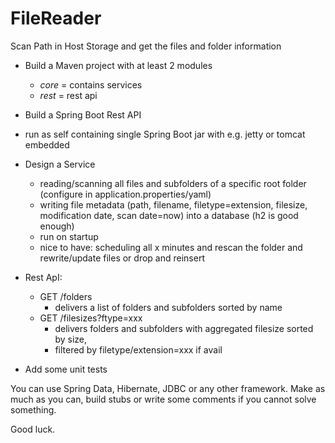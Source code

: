 # FileReader
Scan Path in Host Storage and get the files and folder information

* Build a Maven project with at least 2 modules
    * _core_ = contains services
    * _rest_ = rest api
* Build a Spring Boot Rest API
* run as self containing single Spring Boot jar with e.g. jetty or tomcat embedded
* Design a Service
    * reading/scanning all files and subfolders of a specific root folder (configure in
application.properties/yaml)
    * writing file metadata (path, filename, filetype=extension, filesize, modification date,
scan date=now) into a database (h2 is good enough)
    * run on startup
    * nice to have: scheduling all x minutes and rescan the folder and rewrite/update files
or drop and reinsert

* Rest ApI:
    * GET /folders
        * delivers a list of folders and subfolders sorted by name
    * GET /filesizes?ftype=xxx
        * delivers folders and subfolders with aggregated filesize sorted by size,
        * filtered by filetype/extension=xxx if avail

* Add some unit tests

You can use Spring Data, Hibernate, JDBC or any other framework.
Make as much as you can, build stubs or write some comments if you cannot solve something.

Good luck.